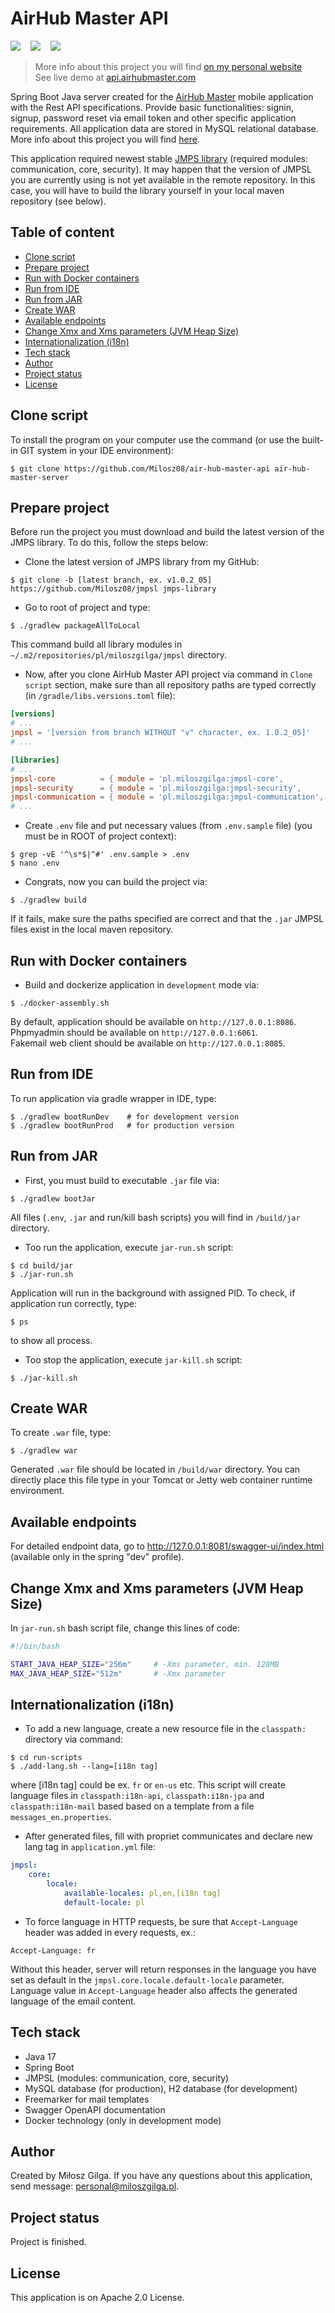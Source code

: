 # AirHub Master API

![](https://img.shields.io/badge/Made%20in-Java%20%2017-1abc9c.svg)
&nbsp;&nbsp;
![](https://img.shields.io/badge/Made%20with-Spring%20Boot%203.0.6-green.svg)
&nbsp;&nbsp;
![](https://img.shields.io/badge/Build%20with-Gradle%207.6.1-brown.svg)
&nbsp;&nbsp;
<br>
> More info about this project you will find [on my personal website](https://miloszgilga.pl/project/air-hub-master-api)
> <br>
> See live demo at [api.airhubmaster.com](https://api.airhubmaster.com)

Spring Boot Java server created for the [AirHub Master](https://github.com/Lettulouz/AirHubMaster) mobile application with 
the Rest API specifications. Provide basic functionalities: signin, signup, password reset via email token and other 
specific application requirements. All application data are stored in MySQL relational database. More info about this 
project you will find [here](https://github.com/Lettulouz/AirHubMaster).

This application required newest stable [JMPS library](https://github.com/Milosz08/jmpsl) (required modules: communication,
core, security). It may happen that the version of JMPSL you are currently using is not yet available in the remote repository.
In this case, you will have to build the library yourself in your local maven repository (see below).

## Table of content
* [Clone script](#clone-script)
* [Prepare project](#prepare-project)
* [Run with Docker containers](#run-with-docker-containers)
* [Run from IDE](#run-from-ide)
* [Run from JAR](#run-from-jar)
* [Create WAR](#create-war)
* [Available endpoints](#available-endpoints)
* [Change Xmx and Xms parameters (JVM Heap Size)](#change-xmx-and-xms-parameters)
* [Internationalization (i18n)](#internationalization-i18n)
* [Tech stack](#tech-stack)
* [Author](#author)
* [Project status](#project-status)
* [License](#license)

<a name="clone-script"></a>
## Clone script
To install the program on your computer use the command (or use the built-in GIT system in your IDE environment):
```
$ git clone https://github.com/Milosz08/air-hub-master-api air-hub-master-server
```
<a name="prepare-project"></a>
## Prepare project
Before run the project you must download and build the latest version of the JMPS library. To do this, follow the steps below:
* Clone the latest version of JMPS library from my GitHub:
```
$ git clone -b [latest branch, ex. v1.0.2_05] https://github.com/Milosz08/jmpsl jmps-library
```
* Go to root of project and type:
```
$ ./gradlew packageAllToLocal
```
This command build all library modules in `~/.m2/repositories/pl/miloszgilga/jmpsl` directory.
* Now, after you clone AirHub Master API project via command in `Clone script` section, make sure than all repository
paths are typed correctly (in `/gradle/libs.versions.toml` file):
```toml
[versions]
# ...
jmpsl = '[version from branch WITHOUT "v" character, ex. 1.0.2_05]'
# ...

[libraries]
# ...
jmpsl-core          = { module = 'pl.miloszgilga:jmpsl-core',           version.ref = 'jmpsl' }
jmpsl-security      = { module = 'pl.miloszgilga:jmpsl-security',       version.ref = 'jmpsl' }
jmpsl-communication = { module = 'pl.miloszgilga:jmpsl-communication',  version.ref = 'jmpsl' }
# ...
```
* Create `.env` file and put necessary values (from `.env.sample` file) (you must be in ROOT of project context):
```
$ grep -vE '^\s*$|^#' .env.sample > .env
$ nano .env
```
* Congrats, now you can build the project via:
```
$ ./gradlew build
```
If it fails, make sure the paths specified are correct and that the `.jar` JMPSL files exist in the local maven repository.

<a name="run-with-docker-containers"></a>
## Run with Docker containers
* Build and dockerize application in `development` mode via:
```
$ ./docker-assembly.sh
```
By default, application should be available on `http://127.0.0.1:8086`.<br>
Phpmyadmin should be available on `http://127.0.0.1:6061`.<br>
Fakemail web client should be available on `http://127.0.0.1:8085`.

<a name="run-from-ide"></a>
## Run from IDE
To run application via gradle wrapper in IDE, type:
```
$ ./gradlew bootRunDev    # for development version
$ ./gradlew bootRunProd   # for production version
```

<a name="run-from-jar"></a>
## Run from JAR
* First, you must build to executable `.jar` file via:
```
$ ./gradlew bootJar
```
All files (`.env`, `.jar` and run/kill bash scripts) you will find in `/build/jar` directory.
* Too run the application, execute `jar-run.sh` script:
```
$ cd build/jar
$ ./jar-run.sh
```
Application will run in the background with assigned PID. To check, if application run correctly, type:
```
$ ps
```
to show all process.
* Too stop the application, execute `jar-kill.sh` script:
```
$ ./jar-kill.sh
```

<a name="create-war"></a>
## Create WAR
To create `.war` file, type:
```
$ ./gradlew war
```
Generated `.war` file should be located in `/build/war` directory. You can directly place this file type in your Tomcat 
or Jetty web container runtime environment.

<a name="available-endpoints"></a>
## Available endpoints
For detailed endpoint data, go to http://127.0.0.1:8081/swagger-ui/index.html (available only in the spring "dev" profile).

<a name="change-xmx-and-xms-parameters"></a>
## Change Xmx and Xms parameters (JVM Heap Size)
In `jar-run.sh` bash script file, change this lines of code:
```bash
#!/bin/bash

START_JAVA_HEAP_SIZE="256m"     # -Xms parameter, min. 128MB
MAX_JAVA_HEAP_SIZE="512m"       # -Xmx parameter
```

<a name="internationalization-i18n"></a>
## Internationalization (i18n)
* To add a new language, create a new resource file in the `classpath:` directory via command:
```
$ cd run-scripts
$ ./add-lang.sh --lang=[i18n tag]
```
where [i18n tag] could be ex. `fr` or `en-us` etc. This script will create language files in `classpath:i18n-api`,
`classpath:i18n-jpa` and `classpath:i18n-mail` based based on a template from a file `messages_en.properties`.
* After generated files, fill with propriet communicates and declare new lang tag in `application.yml` file:
```yml
jmpsl:
    core:
        locale:
            available-locales: pl,en,[i18n tag]
            default-locale: pl
```
* To force language in HTTP requests, be sure that `Accept-Language` header was added in every requests, ex.:
```
Accept-Language: fr
```
Without this header, server will return responses in the language you have set as default in the `jmpsl.core.locale.default-locale`
parameter. Language value in `Accept-Language` header also affects the generated language of the email content.

<a name="tech-stack"></a>
## Tech stack
* Java 17
* Spring Boot
* JMPSL (modules: communication, core, security)
* MySQL database (for production), H2 database (for development)
* Freemarker for mail templates
* Swagger OpenAPI documentation
* Docker technology (only in development mode)

<a name="author"></a>
## Author
Created by Miłosz Gilga. If you have any questions about this application, send message: [personal@miloszgilga.pl](mailto:personal@miloszgilga.pl).

<a name="project-status"></a>
## Project status
Project is finished.

<a name="license"></a>
## License
This application is on Apache 2.0 License.

